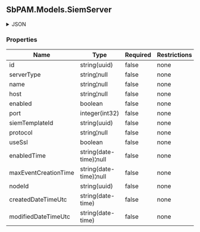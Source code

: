 
<h2 id="tocS_SbPAM.Models.SiemServer">SbPAM.Models.SiemServer</h2>

<a id="schemasbpam.models.siemserver"></a>
<a id="schema_SbPAM.Models.SiemServer"></a>
<a id="tocSsbpam.models.siemserver"></a>
<a id="tocssbpam.models.siemserver"></a>

<details><summary>JSON</summary>


```json
{
  "id": "497f6eca-6276-4993-bfeb-53cbbbba6f08",
  "serverType": "string",
  "name": "string",
  "host": "string",
  "enabled": true,
  "port": 0,
  "siemTemplateId": "3e1329df-d143-4eb0-a857-d8ee6ea08765",
  "protocol": "string",
  "useSsl": true,
  "enabledTime": "2019-08-24T14:15:22Z",
  "maxEventCreationTime": "2019-08-24T14:15:22Z",
  "nodeId": "959356e3-6168-4a92-b4a5-b9d462be6177",
  "createdDateTimeUtc": "2019-08-24T14:15:22Z",
  "modifiedDateTimeUtc": "2019-08-24T14:15:22Z"
}

```


</details>

### Properties

|Name|Type|Required|Restrictions|Description|
|---|---|---|---|---|
|id|string(uuid)|false|none|none|
|serverType|string¦null|false|none|none|
|name|string¦null|false|none|none|
|host|string¦null|false|none|none|
|enabled|boolean|false|none|none|
|port|integer(int32)|false|none|none|
|siemTemplateId|string(uuid)|false|none|none|
|protocol|string¦null|false|none|none|
|useSsl|boolean|false|none|none|
|enabledTime|string(date-time)¦null|false|none|none|
|maxEventCreationTime|string(date-time)¦null|false|none|none|
|nodeId|string(uuid)|false|none|none|
|createdDateTimeUtc|string(date-time)|false|none|none|
|modifiedDateTimeUtc|string(date-time)|false|none|none|


